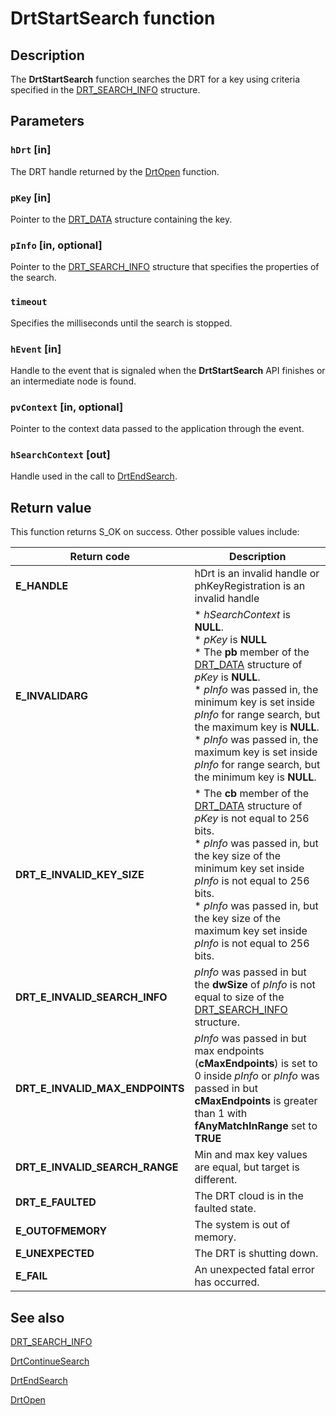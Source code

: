# DrtStartSearch function

## Description

The **DrtStartSearch** function searches the DRT for a key using criteria specified in the [DRT_SEARCH_INFO](https://learn.microsoft.com/windows/desktop/api/drt/ns-drt-drt_search_info) structure.

## Parameters

### `hDrt` [in]

The DRT handle returned by the [DrtOpen](https://learn.microsoft.com/windows/desktop/api/drt/nf-drt-drtopen) function.

### `pKey` [in]

Pointer to the [DRT_DATA](https://learn.microsoft.com/windows/desktop/api/drt/ns-drt-drt_data) structure containing the key.

### `pInfo` [in, optional]

Pointer to the [DRT_SEARCH_INFO](https://learn.microsoft.com/windows/desktop/api/drt/ns-drt-drt_search_info) structure that specifies the properties of the search.

### `timeout`

Specifies the milliseconds until the search is stopped.

### `hEvent` [in]

Handle to the event that is signaled when the **DrtStartSearch** API finishes or an intermediate node is found.

### `pvContext` [in, optional]

Pointer to the context data passed to the application through the event.

### `hSearchContext` [out]

Handle used in the call to [DrtEndSearch](https://learn.microsoft.com/windows/desktop/api/drt/nf-drt-drtendsearch).

## Return value

This function returns S_OK on success. Other possible values include:

| Return code | Description |
| --- | --- |
| **E_HANDLE** | hDrt is an invalid handle or phKeyRegistration is an invalid handle |
| **E_INVALIDARG** | * *hSearchContext* is **NULL**.<br>* *pKey* is **NULL**<br>* The **pb** member of the [DRT_DATA](https://learn.microsoft.com/windows/desktop/api/drt/ns-drt-drt_data) structure of *pKey* is **NULL**.<br>* *pInfo* was passed in, the minimum key is set inside *pInfo* for range search, but the maximum key is **NULL**.<br>* *pInfo* was passed in, the maximum key is set inside *pInfo* for range search, but the minimum key is **NULL**. |
| **DRT_E_INVALID_KEY_SIZE** | * The **cb** member of the [DRT_DATA](https://learn.microsoft.com/windows/desktop/api/drt/ns-drt-drt_data) structure of *pKey* is not equal to 256 bits.<br>* *pInfo* was passed in, but the key size of the minimum key set inside *pInfo* is not equal to 256 bits.<br>* *pInfo* was passed in, but the key size of the maximum key set inside *pInfo* is not equal to 256 bits. |
| **DRT_E_INVALID_SEARCH_INFO** | *pInfo* was passed in but the **dwSize** of *pInfo* is not equal to size of the [DRT_SEARCH_INFO](https://learn.microsoft.com/windows/desktop/api/drt/ns-drt-drt_search_info) structure. |
| **DRT_E_INVALID_MAX_ENDPOINTS** | *pInfo* was passed in but max endpoints (**cMaxEndpoints**) is set to 0 inside *pInfo* or *pInfo* was passed in but **cMaxEndpoints** is greater than 1 with **fAnyMatchInRange** set to **TRUE** |
| **DRT_E_INVALID_SEARCH_RANGE** | Min and max key values are equal, but target is different. |
| **DRT_E_FAULTED** | The DRT cloud is in the faulted state. |
| **E_OUTOFMEMORY** | The system is out of memory. |
| **E_UNEXPECTED** | The DRT is shutting down. |
| **E_FAIL** | An unexpected fatal error has occurred. |

## See also

[DRT_SEARCH_INFO](https://learn.microsoft.com/windows/desktop/api/drt/ns-drt-drt_search_info)

[DrtContinueSearch](https://learn.microsoft.com/windows/desktop/api/drt/nf-drt-drtcontinuesearch)

[DrtEndSearch](https://learn.microsoft.com/windows/desktop/api/drt/nf-drt-drtendsearch)

[DrtOpen](https://learn.microsoft.com/windows/desktop/api/drt/nf-drt-drtopen)
